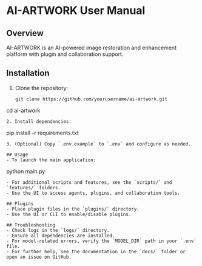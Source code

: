 # AI-ARTWORK User Manual

## Overview
AI-ARTWORK is an AI-powered image restoration and enhancement platform with plugin and collaboration support.

## Installation
1. Clone the repository:
   ```
   git clone https://github.com/yourusername/ai-artwork.git
cd ai-artwork
   ```
2. Install dependencies:
   ```
   pip install -r requirements.txt
   ```
3. (Optional) Copy `.env.example` to `.env` and configure as needed.

## Usage
- To launch the main application:
  ```
  python main.py
  ```
- For additional scripts and features, see the `scripts/` and `features/` folders.
- Use the UI to access agents, plugins, and collaboration tools.

## Plugins
- Place plugin files in the `plugins/` directory.
- Use the UI or CLI to enable/disable plugins.

## Troubleshooting
- Check logs in the `logs/` directory.
- Ensure all dependencies are installed.
- For model-related errors, verify the `MODEL_DIR` path in your `.env` file.
- For further help, see the documentation in the `docs/` folder or open an issue on GitHub. 